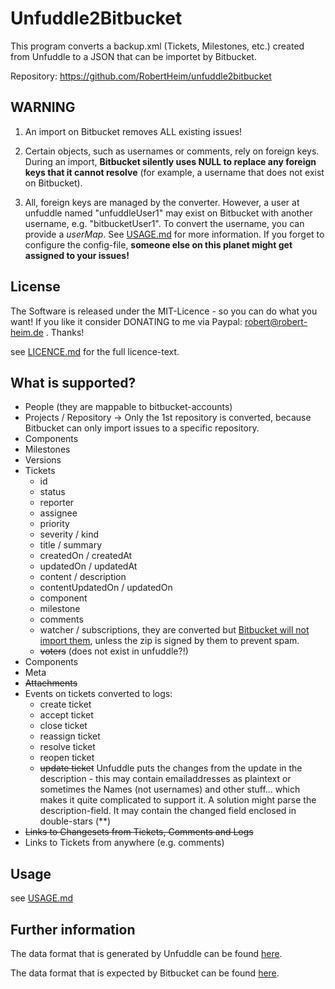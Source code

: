 # Unfuddle2Bitbucket

This program converts a backup.xml (Tickets, Milestones, etc.) created from Unfuddle to a JSON that can be importet by Bitbucket.

Repository: https://github.com/RobertHeim/unfuddle2bitbucket

## WARNING
1. An import on Bitbucket removes ALL existing issues!

2. Certain objects, such as usernames or comments, rely on foreign keys. During an import, **Bitbucket silently uses NULL to replace any foreign keys that it cannot resolve** (for example, a username that does not exist on Bitbucket).

3. All, foreign keys are managed by the converter. However, a user at unfuddle named "unfuddleUser1" may exist on Bitbucket with another username, e.g. "bitbucketUser1". To convert the username, you can provide a *userMap*. See [USAGE.md](USAGE.md) for more information. If you forget to configure the config-file, **someone else on this planet might get assigned to your issues!**


## License

The Software is released under the MIT-Licence - so you can do what you want! If you like it consider DONATING to me via Paypal: robert@robert-heim.de . Thanks!

see [LICENCE.md](LICENCE.md) for the full licence-text.

## What is supported?

* People (they are mappable to bitbucket-accounts)
* Projects / Repository -> Only the 1st repository is converted, because Bitbucket can only import issues to a specific repository.
* Components
* Milestones
* Versions
* Tickets
    * id
    * status
    * reporter
    * assignee
    * priority
    * severity / kind
    * title / summary
    * createdOn / createdAt
    * updatedOn / updatedAt
    * content / description
    * contentUpdatedOn / updatedOn
    * component
    * milestone
    * comments
    * watcher / subscriptions, they are converted but [Bitbucket will not import them](https://bitbucket.org/site/master/issue/7417/issue-importer-does-not-transfer-watchers), unless the zip is signed by them to prevent spam.
    * ~~voters~~ (does not exist in unfuddle?!)
* Components
* Meta
* ~~Attachments~~
* Events on tickets converted to logs:
    * create ticket
    * accept ticket
    * close ticket
    * reassign ticket
    * resolve ticket
    * reopen ticket
    * ~~update ticket~~ Unfuddle puts the changes from the update in the description - this may contain emailaddresses as plaintext or sometimes the Names (not usernames) and other stuff... which makes it quite complicated to support it. A solution might parse the description-field. It may contain the changed field enclosed in  double-stars (\*\*)
* ~~Links to Changesets from Tickets, Comments and Logs~~
* Links to Tickets from anywhere (e.g. comments)

## Usage

see [USAGE.md](USAGE.md)

## Further information

The data format that is generated by Unfuddle can be found [here](https://unfuddle.com/support/docs/api/data_models).

The data format that is expected by Bitbucket can be found [here](https://confluence.atlassian.com/pages/viewpage.action?pageId=330796872).


